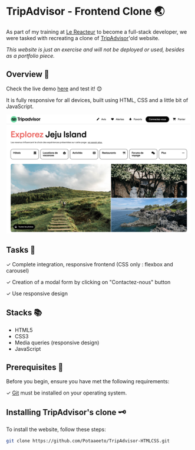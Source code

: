 # TripAdvisor - Frontend Clone 🌏

As part of my training at [Le Reacteur](https://www.lereacteur.io/) to become a full-stack developer, we were tasked with recreating a clone of [TripAdvisor](https://www.tripadvisor.fr/)'old website.

_This website is just an exercise and will not be deployed or used, besides as a portfolio piece._

## Overview 🚀

Check the live demo [here](https://potaaeeto.github.io/TripAdvisor-HTMLCSS/) and test it! 😊

It is fully responsive for all devices, built using HTML, CSS and a little bit of JavaScript.

<img src="./assets/imgs/desktop.png" alt="desktop jeju island" width="500"/>

## Tasks 🧐

✓ Complete integration, responsive frontend (CSS only : flexbox and carousel)

✓ Creation of a modal form by clicking on "Contactez-nous" button

✓ Use responsive design

## Stacks 📚

- HTML5
- CSS3
- Media queries (responsive design)
- JavaScript

## Prerequisites 🤔

Before you begin, ensure you have met the following requirements:

✓ [Git](https://git-scm.com/downloads) must be installed on your operating system.

## Installing TripAdvisor's clone 🗝️

To install the website, follow these steps:

```bash
git clone https://github.com/Potaaeeto/TripAdvisor-HTMLCSS.git
```

